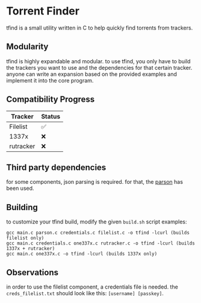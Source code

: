 # Torrent Finder
tfind is a small utility written in C to help quickly find torrents from trackers.

## Modularity
tfind is highly expandable and modular. to use tfind, you only have to build the trackers you want to use and the dependencies for that certain tracker. anyone can write an expansion based on the provided examples and implement it into the core program.

## Compatibility Progress
| Tracker   | Status |
|-----------|--------|
| Filelist  | ✅     |
| 1337x     | ❌     |
| rutracker | ❌     |

## Third party dependencies
for some components, json parsing is required. for that, the [parson](https://github.com/kgabis/parson) has been used.

## Building
to customize your tfind build, modify the given `build.sh` script
examples:
```
gcc main.c parson.c credentials.c filelist.c -o tfind -lcurl (builds filelist only)
gcc main.c credentials.c one337x.c rutracker.c -o tfind -lcurl (builds 1337x + rutracker)
gcc main.c one337x.c -o tfind -lcurl (builds 1337x only)
```

## Observations
in order to use the filelist component, a credentials file is needed. the `creds_filelist.txt` should look like this: `[username] [passkey]`.